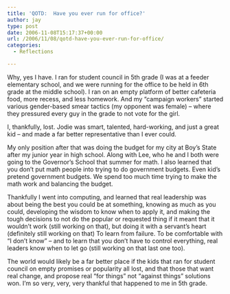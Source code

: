 ```yaml
---
title: 'QOTD:  Have you ever run for office?'
author: jay
type: post
date: 2006-11-08T15:17:37+00:00
url: /2006/11/08/qotd-have-you-ever-run-for-office/
categories:
  - Reflections

---
```

Why, yes I have. I ran for student council in 5th grade (I was at a feeder elementary school, and we were running for the office to be held in 6th grade at the middle school). I ran on an empty platform of better cafeteria food, more recess, and less homework. And my “campaign workers” started various gender-based smear tactics (my opponent was female) &#8211; where they pressured every guy in the grade to not vote for the girl.

I, thankfully, lost. Jodie was smart, talented, hard-working, and just a great kid &#8211; and made a far better representative than I ever could.

My only position after that was doing the budget for my city at Boy’s State after my junior year in high school. Along with Lee, who he and I both were going to the Governor’s School that summer for math. I also learned that you don’t put math people into trying to do government budgets. Even kid’s pretend government budgets. We spend too much time trying to make the math work and balancing the budget.

Thankfully I went into computing, and learned that real leadership was about being the best you could be at something, knowing as much as you could, developing the wisdom to know when to apply it, and making the tough decisions to not do the popular or requested thing if it meant that it wouldn’t work (still working on that), but doing it with a servant’s heart (definitely still working on that) To learn from failure. To be comfortable with “I don’t know” &#8211; and to learn that you don’t have to control everything, real leaders know when to let go (still working on that last one too).

The world would likely be a far better place if the kids that ran for student council on empty promises or popularity all lost, and that those that want real change, and propose real “for things” not “against things” solutions won. I’m so very, very, very thankful that happened to me in 5th grade.